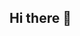 ## Hi there 👋

<!--
# 👋 Hey there! I'm Madhumitha Seshaiah

## 👨🏻‍💻 About Me

🎓 I am a student at the **University of Illinois, Chicago**, pursuing my **Master’s in Computer Science**.

🔬 I was a **Research Assistant** at the **Advanced Machine Learning Lab - R.M.K. College of Engineering and Technology**  
💻 I worked as a **Software Developer Intern** at **Idexcel Pvt Ltd**  
📄 Take a look at my **[Resume](#)** for more details — I'm open to feedback and suggestions!

🌱 I'm interested in exploring **Software Engineering** and **Machine Learning**, and I'm open to opportunities in these fields.  
💡 I'm driven by curiosity, always eager to learn new technologies and develop cognitive solutions to real-world problems.

📣 I am **actively seeking a Software Engineer position** anywhere in the U.S.

---

## 🛠 Tech Stack

### 🚀 Languages  
![Java](https://img.shields.io/badge/Java-ED8B00?style=for-the-badge&logo=java&logoColor=white)  
![Python](https://img.shields.io/badge/Python-3776AB?style=for-the-badge&logo=python&logoColor=white)  
![C++](https://img.shields.io/badge/C++-00599C?style=for-the-badge&logo=c%2b%2b&logoColor=white)  
![JavaScript](https://img.shields.io/badge/JavaScript-F7DF1E?style=for-the-badge&logo=javascript&logoColor=black)  
![SQL](https://img.shields.io/badge/SQL-4479A1?style=for-the-badge&logo=mysql&logoColor=white)  
![MATLAB](https://img.shields.io/badge/MATLAB-0076A8?style=for-the-badge&logo=MathWorks&logoColor=white)  
![Linux](https://img.shields.io/badge/Linux-FCC624?style=for-the-badge&logo=linux&logoColor=black)  

### 🧰 Packages & Frameworks  
![React](https://img.shields.io/badge/React-20232A?style=for-the-badge&logo=react&logoColor=61DAFB)  
![Node.js](https://img.shields.io/badge/Node.js-339933?style=for-the-badge&logo=nodedotjs&logoColor=white)  
![MongoDB](https://img.shields.io/badge/MongoDB-4EA94B?style=for-the-badge&logo=mongodb&logoColor=white)  
![Django](https://img.shields.io/badge/Django-092E20?style=for-the-badge&logo=django&logoColor=white)  
![TensorFlow](https://img.shields.io/badge/TensorFlow-FF6F00?style=for-the-badge&logo=tensorflow&logoColor=white)  
![Keras](https://img.shields.io/badge/Keras-D00000?style=for-the-badge&logo=keras&logoColor=white)  
![PyTorch](https://img.shields.io/badge/PyTorch-EE4C2C?style=for-the-badge&logo=pytorch&logoColor=white)  
![Scikit-learn](https://img.shields.io/badge/Scikit--learn-F7931E?style=for-the-badge&logo=scikit-learn&logoColor=white)  
![pandas](https://img.shields.io/badge/pandas-150458?style=for-the-badge&logo=pandas&logoColor=white)  
![NumPy](https://img.shields.io/badge/Numpy-013243?style=for-the-badge&logo=numpy&logoColor=white)  
![Unity](https://img.shields.io/badge/Unity-000000?style=for-the-badge&logo=unity&logoColor=white)

### 🤖 ML & AI  
![CNN](https://img.shields.io/badge/CNN-%231572B6?style=for-the-badge&logo=ai&logoColor=white)  
![RNN](https://img.shields.io/badge/RNN-%23E34F26?style=for-the-badge&logo=ai&logoColor=white)  
![LLMs](https://img.shields.io/badge/LLMs-%230A0A0A?style=for-the-badge&logo=openai&logoColor=white)  
![GenAI](https://img.shields.io/badge/Generative%20AI-%237C4DFF?style=for-the-badge&logo=openai&logoColor=white)  
![Computer Vision](https://img.shields.io/badge/Computer%20Vision-%23096B72?style=for-the-badge&logo=opencv&logoColor=white)  
![OpenAI](https://img.shields.io/badge/OpenAI-412991?style=for-the-badge&logo=openai&logoColor=white)

### ☁️ Cloud & DevOps  
![Google Cloud](https://img.shields.io/badge/Google%20Cloud-4285F4?style=for-the-badge&logo=googlecloud&logoColor=white)  
![OpenStack](https://img.shields.io/badge/OpenStack-E02031?style=for-the-badge&logo=openstack&logoColor=white)  
![Flask](https://img.shields.io/badge/Flask-000000?style=for-the-badge&logo=flask&logoColor=white)  
![REST API](https://img.shields.io/badge/REST%20API-6E57E0?style=for-the-badge&logo=api&logoColor=white)  
![Docker](https://img.shields.io/badge/Docker-2496ED?style=for-the-badge&logo=docker&logoColor=white)  
![AWS](https://img.shields.io/badge/AWS-232F3E?style=for-the-badge&logo=amazonaws&logoColor=white)

---

## 🤝🏻 Connect with Me

📧 **Madhumithaseshaiahr@gmail.com**  
📞 **+91 9791502395**  
🔗 [LinkedIn](https://www.linkedin.com/in/madhumitha-seshaiah)  
💻 [GitHub](https://github.com/Madhu27aa)


-->
